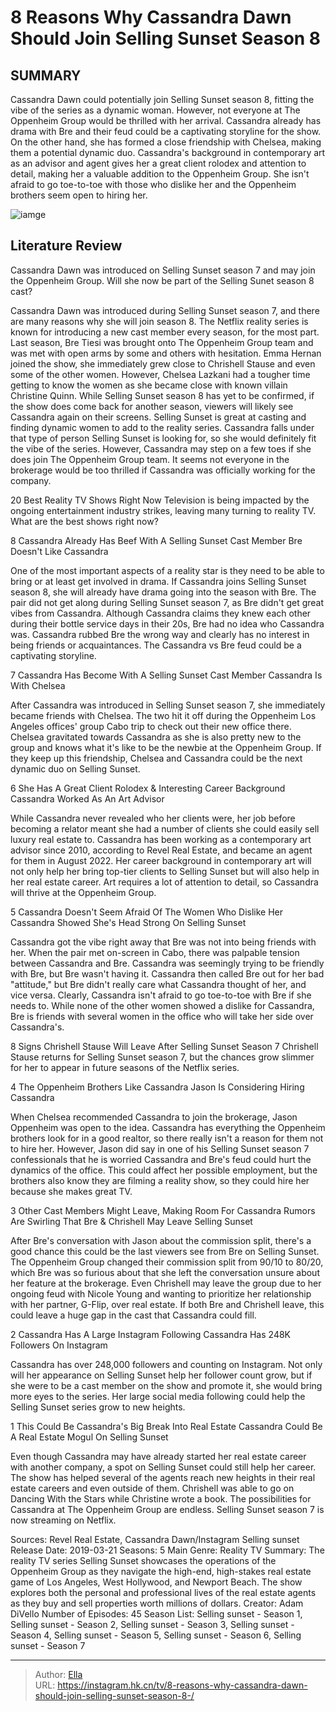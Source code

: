 # 8 Reasons Why Cassandra Dawn Should Join Selling Sunset Season 8 


## SUMMARY 


 Cassandra Dawn could potentially join Selling Sunset season 8, fitting the vibe of the series as a dynamic woman. However, not everyone at The Oppenheim Group would be thrilled with her arrival. 
 Cassandra already has drama with Bre and their feud could be a captivating storyline for the show. On the other hand, she has formed a close friendship with Chelsea, making them a potential dynamic duo. 
 Cassandra&#39;s background in contemporary art as an advisor and agent gives her a great client rolodex and attention to detail, making her a valuable addition to the Oppenheim Group. She isn&#39;t afraid to go toe-to-toe with those who dislike her and the Oppenheim brothers seem open to hiring her. 

![iamge](https://static1.srcdn.com/wordpress/wp-content/uploads/2023/11/final-selling-sunset-cassadra-montage-with-orange-background.jpg)

## Literature Review
Cassandra Dawn was introduced on Selling Sunset season 7 and may join the Oppenheim Group. Will she now be part of the Selling Sunet season 8 cast?




Cassandra Dawn was introduced during Selling Sunset season 7, and there are many reasons why she will join season 8. The Netflix reality series is known for introducing a new cast member every season, for the most part. Last season, Bre Tiesi was brought onto The Oppenheim Group team and was met with open arms by some and others with hesitation. Emma Hernan joined the show, she immediately grew close to Chrishell Stause and even some of the other women. However, Chelsea Lazkani had a tougher time getting to know the women as she became close with known villain Christine Quinn.
While Selling Sunset season 8 has yet to be confirmed, if the show does come back for another season, viewers will likely see Cassandra again on their screens. Selling Sunset is great at casting and finding dynamic women to add to the reality series. Cassandra falls under that type of person Selling Sunset is looking for, so she would definitely fit the vibe of the series. However, Cassandra may step on a few toes if she does join The Oppenheim Group team. It seems not everyone in the brokerage would be too thrilled if Cassandra was officially working for the company.
            
 
 20 Best Reality TV Shows Right Now 
Television is being impacted by the ongoing entertainment industry strikes, leaving many turning to reality TV. What are the best shows right now?













 








 8  Cassandra Already Has Beef With A Selling Sunset Cast Member 
Bre Doesn&#39;t Like Cassandra


 







One of the most important aspects of a reality star is they need to be able to bring or at least get involved in drama. If Cassandra joins Selling Sunset season 8, she will already have drama going into the season with Bre. The pair did not get along during Selling Sunset season 7, as Bre didn&#39;t get great vibes from Cassandra. Although Cassandra claims they knew each other during their bottle service days in their 20s, Bre had no idea who Cassandra was. Cassandra rubbed Bre the wrong way and clearly has no interest in being friends or acquaintances. The Cassandra vs Bre feud could be a captivating storyline.





 7  Cassandra Has Become   With A Selling Sunset Cast Member 
Cassandra Is   With Chelsea


 







After Cassandra was introduced in Selling Sunset season 7, she immediately became friends with Chelsea. The two hit it off during the Oppenheim Los Angeles offices&#39; group Cabo trip to check out their new office there. Chelsea gravitated towards Cassandra as she is also pretty new to the group and knows what it&#39;s like to be the newbie at the Oppenheim Group. If they keep up this friendship, Chelsea and Cassandra could be the next dynamic duo on Selling Sunset.





 6  She Has A Great Client Rolodex &amp; Interesting Career Background 
Cassandra Worked As An Art Advisor


While Cassandra never revealed who her clients were, her job before becoming a relator meant she had a number of clients she could easily sell luxury real estate to. Cassandra has been working as a contemporary art advisor since 2010, according to Revel Real Estate, and became an agent for them in August 2022. Her career background in contemporary art will not only help her bring top-tier clients to Selling Sunset but will also help in her real estate career. Art requires a lot of attention to detail, so Cassandra will thrive at the Oppenheim Group.





 5  Cassandra Doesn&#39;t Seem Afraid Of The Women Who Dislike Her 
Cassandra Showed She&#39;s Head Strong On Selling Sunset
        

Cassandra got the vibe right away that Bre was not into being friends with her. When the pair met on-screen in Cabo, there was palpable tension between Cassandra and Bre. Cassandra was seemingly trying to be friendly with Bre, but Bre wasn&#39;t having it. Cassandra then called Bre out for her bad &#34;attitude,&#34; but Bre didn&#39;t really care what Cassandra thought of her, and vice versa. Clearly, Cassandra isn&#39;t afraid to go toe-to-toe with Bre if she needs to. While none of the other women showed a dislike for Cassandra, Bre is friends with several women in the office who will take her side over Cassandra&#39;s.
            
 
 8 Signs Chrishell Stause Will Leave After Selling Sunset Season 7 
Chrishell Stause returns for Selling Sunset season 7, but the chances grow slimmer for her to appear in future seasons of the Netflix series.









 4  The Oppenheim Brothers Like Cassandra 
Jason Is Considering Hiring Cassandra
        

When Chelsea recommended Cassandra to join the brokerage, Jason Oppenheim was open to the idea. Cassandra has everything the Oppenheim brothers look for in a good realtor, so there really isn&#39;t a reason for them not to hire her. However, Jason did say in one of his Selling Sunset season 7 confessionals that he is worried Cassandra and Bre&#39;s feud could hurt the dynamics of the office. This could affect her possible employment, but the brothers also know they are filming a reality show, so they could hire her because she makes great TV.





 3  Other Cast Members Might Leave, Making Room For Cassandra 
Rumors Are Swirling That Bre &amp; Chrishell May Leave Selling Sunset
        

After Bre&#39;s conversation with Jason about the commission split, there&#39;s a good chance this could be the last viewers see from Bre on Selling Sunset. The Oppenheim Group changed their commission split from 90/10 to 80/20, which Bre was so furious about that she left the conversation unsure about her feature at the brokerage. Even Chrishell may leave the group due to her ongoing feud with Nicole Young and wanting to prioritize her relationship with her partner, G-Flip, over real estate. If both Bre and Chrishell leave, this could leave a huge gap in the cast that Cassandra could fill.





 2  Cassandra Has A Large Instagram Following 
Cassandra Has 248K Followers On Instagram


Cassandra has over 248,000 followers and counting on Instagram. Not only will her appearance on Selling Sunset help her follower count grow, but if she were to be a cast member on the show and promote it, she would bring more eyes to the series. Her large social media following could help the Selling Sunset series grow to new heights.





 1  This Could Be Cassandra&#39;s Big Break Into Real Estate 
Cassandra Could Be A Real Estate Mogul On Selling Sunset
        

Even though Cassandra may have already started her real estate career with another company, a spot on Selling Sunset could still help her career. The show has helped several of the agents reach new heights in their real estate careers and even outside of them. Chrishell was able to go on Dancing With the Stars while Christine wrote a book. The possibilities for Cassandra at The Oppenheim Group are endless.
Selling Sunset season 7 is now streaming on Netflix. 

Sources: Revel Real Estate, Cassandra Dawn/Instagram 
               Selling sunset   Release Date:   2019-03-21    Seasons:   5    Main Genre:   Reality TV    Summary:   The reality TV series Selling Sunset showcases the operations of the Oppenheim Group as they navigate the high-end, high-stakes real estate game of Los Angeles, West Hollywood, and Newport Beach. The show explores both the personal and professional lives of the real estate agents as they buy and sell properties worth millions of dollars.    Creator:   Adam DiVello    Number of Episodes:   45    Season List:   Selling sunset - Season 1, Selling sunset - Season 2, Selling sunset - Season 3, Selling sunset - Season 4, Selling sunset - Season 5, Selling sunset - Season 6, Selling sunset - Season 7      

---

> Author: [Ella](https://instagram.hk.cn/)  
> URL: https://instagram.hk.cn/tv/8-reasons-why-cassandra-dawn-should-join-selling-sunset-season-8-/  

